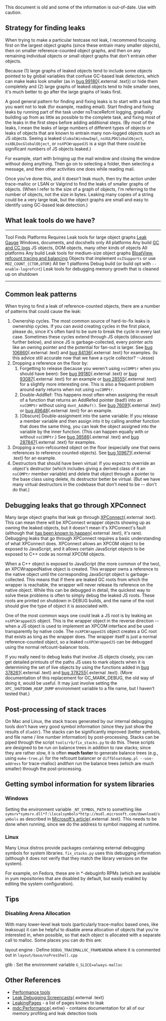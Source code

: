 This document is old and some of the information is out-of-date. Use
with caution.

## Strategy for finding leaks

When trying to make a particular testcase not leak, I recommend focusing
first on the largest object graphs (since these entrain many smaller
objects), then on smaller reference-counted object graphs, and then on
any remaining individual objects or small object graphs that don't
entrain other objects.

Because (1) large graphs of leaked objects tend to include some objects
pointed to by global variables that confuse GC-based leak detectors,
which can make leaks look smaller (as in [bug
99180](https://bugzilla.mozilla.org/show_bug.cgi?id=99180){.external
.text}) or hide them completely and (2) large graphs of leaked objects
tend to hide smaller ones, it's much better to go after the large
graphs of leaks first.

A good general pattern for finding and fixing leaks is to start with a
task that you want not to leak (for example, reading email). Start
finding and fixing leaks by running part of the task under nsTraceRefcnt
logging, gradually building up from as little as possible to the
complete task, and fixing most of the leaks in the first steps before
adding additional steps. (By most of the leaks, I mean the leaks of
large numbers of different types of objects or leaks of objects that are
known to entrain many non-logged objects such as JS objects. Seeing a
leaked `GlobalWindowImpl`, `nsXULPDGlobalObject`,
`nsXBLDocGlobalObject`, or `nsXPCWrappedJS` is a sign that there could
be significant numbers of JS objects leaked.)

For example, start with bringing up the mail window and closing the
window without doing anything. Then go on to selecting a folder, then
selecting a message, and then other activities one does while reading
mail.

Once you've done this, and it doesn't leak much, then try the action
under trace-malloc or LSAN or Valgrind to find the leaks of smaller
graphs of objects. (When I refer to the size of a graph of objects, I'm
referring to the number of objects, not the size in bytes. Leaking many
copies of a string could be a very large leak, but the object graphs are
small and easy to identify using GC-based leak detection.)

## What leak tools do we have?

  ------------------------------------------------------------------------------------------------------------------------------------------------------------------------------------------------------------------------------------------------------ --------------------------------------------------------------------- ---------------------- -------------------------------------------------------
  Tool                                                                                                                                                                                                                                                   Finds                                                                 Platforms              Requires
  Leak tools for large object graphs
  [Leak Gauge](leak_gauge.md)                                                                                                                                                 Windows, documents, and docshells only                                All platforms          Any build
  [GC and CC logs](gc_and_cc_logs.md)                                                                                                                                        JS objects, DOM objects, many other kinds of objects                  All platforms          Any build
  Leak tools for medium-size object graphs
  [BloatView](bloatview.md), [refcount tracing and balancing](refcount_tracing_and_balancing.md)   Objects that implement `nsISupports` or use `MOZ_COUNT_{CTOR,DTOR}`   All tier 1 platforms   Debug build (or build opt with `--enable-logrefcnt`)
  Leak tools for debugging memory growth that is cleaned up on shutdown
  ------------------------------------------------------------------------------------------------------------------------------------------------------------------------------------------------------------------------------------------------------ --------------------------------------------------------------------- ---------------------- -------------------------------------------------------

## Common leak patterns

When trying to find a leak of reference-counted objects, there are a
number of patterns that could cause the leak:

1.  Ownership cycles. The most common source of hard-to-fix leaks is
    ownership cycles. If you can avoid creating cycles in the first
    place, please do, since it's often hard to be sure to break the
    cycle in every last case. Sometimes these cycles extend through JS
    objects (discussed further below), and since JS is
    garbage-collected, every pointer acts like an owning pointer and the
    potential for fan-out is larger. See [bug
    106860](https://bugzilla.mozilla.org/show_bug.cgi?id=106860){.external
    .text} and [bug
    84136](https://bugzilla.mozilla.org/show_bug.cgi?id=84136){.external
    .text} for examples. (Is this advice still accurate now that we have
    a cycle collector? \--Jesse)
2.  Dropping a reference on the floor by:
    1.  Forgetting to release (because you weren't using `nsCOMPtr`
        when you should have been): See [bug
        99180](https://bugzilla.mozilla.org/show_bug.cgi?id=99180){.external
        .text} or [bug
        93087](https://bugzilla.mozilla.org/show_bug.cgi?id=93087){.external
        .text} for an example or [bug
        28555](https://bugzilla.mozilla.org/show_bug.cgi?id=28555){.external
        .text} for a slightly more interesting one. This is also a
        frequent problem around early returns when not using `nsCOMPtr`.
    2.  Double-AddRef: This happens most often when assigning the result
        of a function that returns an AddRefed pointer (bad!) into an
        `nsCOMPtr` without using `dont_AddRef()`. See [bug
        76091](https://bugzilla.mozilla.org/show_bug.cgi?id=76091){.external
        .text} or [bug
        49648](https://bugzilla.mozilla.org/show_bug.cgi?id=49648){.external
        .text} for an example.
    3.  \[Obscure\] Double-assignment into the same variable: If you
        release a member variable and then assign into it by calling
        another function that does the same thing, you can leak the
        object assigned into the variable by the inner function. (This
        can happen equally with or without `nsCOMPtr`.) See [bug
        38586](https://bugzilla.mozilla.org/show_bug.cgi?id=38586){.external
        .text} and [bug
        287847](https://bugzilla.mozilla.org/show_bug.cgi?id=287847){.external
        .text} for examples.
3.  Dropping a non-refcounted object on the floor (especially one that
    owns references to reference counted objects). See [bug
    109671](https://bugzilla.mozilla.org/show_bug.cgi?id=109671){.external
    .text} for an example.
4.  Destructors that should have been virtual: If you expect to override
    an object's destructor (which includes giving a derived class of it
    an `nsCOMPtr` member variable) and delete that object through a
    pointer to the base class using delete, its destructor better be
    virtual. (But we have many virtual destructors in the codebase that
    don't need to be -- don't do that.)

## Debugging leaks that go through XPConnect

Many large object graphs that leak go through
[XPConnect](http://www.mozilla.org/scriptable/){.external .text}. This
can mean there will be XPConnect wrapper objects showing up as owning
the leaked objects, but it doesn't mean it's XPConnect's fault
(although that [has been known to
happen](https://bugzilla.mozilla.org/show_bug.cgi?id=76102){.external
.text}, it's rare). Debugging leaks that go through XPConnect requires
a basic understanding of what XPConnect does. XPConnect allows an XPCOM
object to be exposed to JavaScript, and it allows certain JavaScript
objects to be exposed to C++ code as normal XPCOM objects.

When a C++ object is exposed to JavaScript (the more common of the two),
an XPCWrappedNative object is created. This wrapper owns a reference to
the native object until the corresponding JavaScript object is
garbage-collected. This means that if there are leaked GC roots from
which the wrapper is reachable, the wrapper will never release its
reference on the native object. While this can be debugged in detail,
the quickest way to solve these problems is often to simply debug the
leaked JS roots. These roots are printed on shutdown in DEBUG builds,
and the name of the root should give the type of object it is associated
with.

One of the most common ways one could leak a JS root is by leaking an
`nsXPCWrappedJS` object. This is the wrapper object in the reverse
direction \-- when a JS object is used to implement an XPCOM interface
and be used transparently by native code. The `nsXPCWrappedJS` object
creates a GC root that exists as long as the wrapper does. The wrapper
itself is just a normal reference-counted object, so a leaked
`nsXPCWrappedJS` can be debugged using the normal refcount-balancer
tools.

If you really need to debug leaks that involve JS objects closely, you
can get detailed printouts of the paths JS uses to mark objects when it
is determining the set of live objects by using the functions added in
[bug
378261](https://bugzilla.mozilla.org/show_bug.cgi?id=378261){.external
.text} and [bug
378255](https://bugzilla.mozilla.org/show_bug.cgi?id=378255){.external
.text}. (More documentation of this replacement for GC_MARK_DEBUG, the
old way of doing it, would be useful. It may just involve setting the
`XPC_SHUTDOWN_HEAP_DUMP` environment variable to a file name, but I
haven't tested that.)

## Post-processing of stack traces

On Mac and Linux, the stack traces generated by our internal debugging
tools don't have very good symbol information (since they just show the
results of `dladdr`). The stacks can be significantly improved (better
symbols, and file name / line number information) by post-processing.
Stacks can be piped through the script `tools/rb/fix_stacks.py` to do
this. These scripts are designed to be run on balance trees in addition
to raw stacks; since they are rather slow, it is often **much faster**
to generate balance trees (e.g., using `make-tree.pl` for the refcount
balancer or `diffbloatdump.pl --use-address` for trace-malloc) and*then*
run the balance trees (which are much smaller) through the
post-processing.

## Getting symbol information for system libraries

### Windows

Setting the environment variable `_NT_SYMBOL_PATH` to something like
`symsrv*symsrv.dll*f:\localsymbols*http://msdl.microsoft.com/download/symbols`
as described in [Microsoft's
article](http://support.microsoft.com/kb/311503){.external .text}. This
needs to be done when running, since we do the address to symbol mapping
at runtime.

### Linux

Many Linux distros provide packages containing external debugging
symbols for system libraries. `fix_stacks.py` uses this debugging
information (although it does not verify that they match the library
versions on the system).

For example, on Fedora, these are in \*-debuginfo RPMs (which are
available in yum repositories that are disabled by default, but easily
enabled by editing the system configuration).

## Tips

### Disabling Arena Allocation

With many lower-level leak tools (particularly trace-malloc based ones,
like leaksoup) it can be helpful to disable arena allocation of objects
that you're interested in, when possible, so that each object is
allocated with a separate call to malloc. Some places you can do this
are:

layout engine
:   Define `DEBUG_TRACEMALLOC_FRAMEARENA` where it is commented out in
    `layout/base/nsPresShell.cpp`

glib
:   Set the environment variable `G_SLICE=always-malloc`

## Other References

-   [Performance
    tools](https://wiki.mozilla.org/Performance:Tools "Performance:Tools")
-   [Leak Debugging Screencasts](https://dbaron.org/mozilla/leak-screencasts/){.external
    .text}
-   [LeakingPages](https://wiki.mozilla.org/LeakingPages "LeakingPages") -
    a list of pages known to leak
-   [mdc:Performance](https://developer.mozilla.org/en/Performance "mdc:Performance"){.extiw} -
    contains documentation for all of our memory profiling and leak
    detection tools
